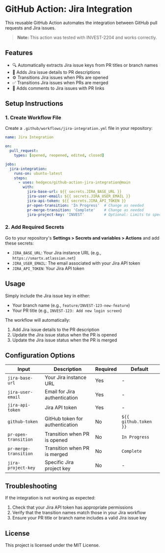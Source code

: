 # GitHub Action: Jira Integration

This reusable GitHub Action automates the integration between GitHub pull requests and Jira issues.

> **Note:** This action was tested with INVEST-2204 and works correctly.

## Features

- 🔍 Automatically extracts Jira issue keys from PR titles or branch names
- 📝 Adds Jira issue details to PR descriptions
- ⚙️ Transitions Jira issues when PRs are opened
- ✅ Transitions Jira issues when PRs are merged
- 💬 Adds comments to Jira issues with PR links

## Setup Instructions

### 1. Create Workflow File

Create a `.github/workflows/jira-integration.yml` file in your repository:

```yaml
name: Jira Integration

on:
  pull_request:
    types: [opened, reopened, edited, closed]

jobs:
  jira-integration:
    runs-on: ubuntu-latest
    steps:
      - uses: hedgeco/github-action-jira-integration@main
        with:
          jira-base-url: ${{ secrets.JIRA_BASE_URL }}
          jira-user-email: ${{ secrets.JIRA_USER_EMAIL }}
          jira-api-token: ${{ secrets.JIRA_API_TOKEN }}
          pr-open-transition: 'In Progress'  # Change as needed
          pr-merge-transition: 'Complete'    # Change as needed
          jira-project-key: 'INVEST'         # Optional: Limits to specific project
```

### 2. Add Required Secrets

Go to your repository's **Settings > Secrets and variables > Actions** and add these secrets:

- `JIRA_BASE_URL`: Your Jira instance URL (e.g., `https://smartx.atlassian.net`)
- `JIRA_USER_EMAIL`: The email associated with your Jira API token
- `JIRA_API_TOKEN`: Your Jira API token

## Usage

Simply include the Jira issue key in either:
- Your branch name (e.g., `feature/INVEST-123-new-feature`)
- Your PR title (e.g., `INVEST-123: Add new login screen`)

The workflow will automatically:
1. Add Jira issue details to the PR description
2. Update the Jira issue status when the PR is opened
3. Update the Jira issue status when the PR is merged

## Configuration Options

| Input | Description | Required | Default |
|-------|-------------|---------|---------|
| `jira-base-url` | Your Jira instance URL | Yes | - |
| `jira-user-email` | Email for Jira authentication | Yes | - |
| `jira-api-token` | Jira API token | Yes | - |
| `github-token` | GitHub token for authentication | No | `${{ github.token }}` |
| `pr-open-transition` | Transition when PR is opened | No | `In Progress` |
| `pr-merge-transition` | Transition when PR is merged | No | `Complete` |
| `jira-project-key` | Specific Jira project key | No | - |

## Troubleshooting

If the integration is not working as expected:

1. Check that your Jira API token has appropriate permissions
2. Verify that the transition names match those in your Jira workflow
3. Ensure your PR title or branch name includes a valid Jira issue key

## License

This project is licensed under the MIT License.
